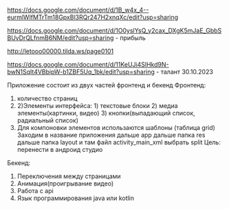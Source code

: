 https://docs.google.com/document/d/1B_w4x_4--eurmlWlfMTrTm18GpxBl3RQr247H2xnqXc/edit?usp=sharing

https://docs.google.com/document/d/1O0yslYsQ_y2cax_DXgK5mJaE_GbbSBUvDrQLfnmB6NM/edit?usp=sharing - прибыль 

http://letooo00000.tilda.ws/page0101

https://docs.google.com/document/d/11KeUJi4SlHkd9N-bwN1SqIt4VBbipW-b1ZBF5Uq_1bk/edit?usp=sharing - талант 30.10.2023


Приложение состоит из двух частей фронтенд и бекенд 
Фронтенд:
1) количество страниц
2) 2)Элементы интерфейса: 1) текстовые блоки 2) медиа элементы(картинки, видео) 3) кнопки(выпадающий список, радиальный список)
3) Для компоновки элементов использаются шаблоны (таблица grid) Заходим в название приложения дальше app дальше папка res дальше папка layout и там файл activity_main_xml выбрать split
Цель: перенести в андроид студио

Бекенд:
1) Переключения между страницами
2) Анимация(проигрывание видео)
3) Работа с api
4) Язык программирования java или kotlin
